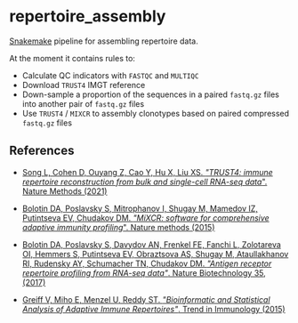 # repertoire_assembly

[Snakemake](https://snakemake.readthedocs.io/en/stable/) pipeline for assembling repertoire data.

At the moment it contains rules to:

- Calculate QC indicators with `FASTQC` and `MULTIQC`
- Download `TRUST4` IMGT reference
- Down-sample a proportion of the sequences in a paired `fastq.gz` files into another pair of `fastq.gz` files
- Use `TRUST4` / `MIXCR` to assembly clonotypes based on paired compressed `fastq.gz` files

## References

- [Song L, Cohen D, Ouyang Z, Cao Y, Hu X, Liu XS. _"TRUST4: immune repertoire reconstruction from bulk and single-cell RNA-seq data_". Nature Methods (2021)](https://www.nature.com/articles/s41592-021-01142-2)

- [Bolotin DA, Poslavsky S, Mitrophanov I, Shugay M, Mamedov IZ, Putintseva EV, Chudakov DM. _"MiXCR: software for comprehensive adaptive immunity profiling_". Nature methods (2015)](https://www.nature.com/articles/nmeth.3364)

- [Bolotin DA, Poslavsky S, Davydov AN, Frenkel FE, Fanchi L, Zolotareva OI, Hemmers S, Putintseva EV, Obraztsova AS, Shugay M, Ataullakhanov RI, Rudensky AY, Schumacher TN, Chudakov DM. _"Antigen receptor repertoire profiling from RNA-seq data"_. Nature Biotechnology 35, (2017)](https://www.nature.com/articles/nbt.3979)

- [Greiff V, Miho E, Menzel U, Reddy ST. _"Bioinformatic and Statistical Analysis of Adaptive Immune Repertoires"_. Trend in Immunology (2015)](https://www.sciencedirect.com/science/article/abs/pii/S1471490615002239)
